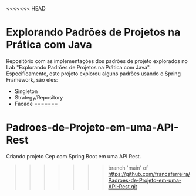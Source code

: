 <<<<<<< HEAD
# Explorando Padrões de Projetos na Prática com Java

Repositório com as implementações dos padrões de projeto explorados no Lab "Explorando Padrões de Projetos na Prática com Java". Especificamente, este projeto explorou alguns padrões usando o Spring Framework, são eles:
- Singleton
- Strategy/Repository
- Facade
=======
# Padroes-de-Projeto-em-uma-API-Rest
Criando projeto Cep com Spring Boot em uma API Rest.
>>>>>>> branch 'main' of https://github.com/francaferreira/Padroes-de-Projeto-em-uma-API-Rest.git

